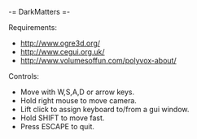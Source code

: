 
-= DarkMatters =-

Requirements:

  * http://www.ogre3d.org/
  * http://www.cegui.org.uk/
  * http://www.volumesoffun.com/polyvox-about/

Controls:

  * Move with W,S,A,D or arrow keys. 
  * Hold right mouse to move camera.
  * Lift click to assign keyboard to/from a gui window.
  * Hold SHIFT to move fast.
  * Press ESCAPE to quit.


